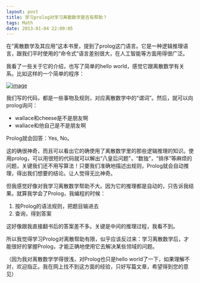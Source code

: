 ```yaml
---
layout: post
title: 学习prolog对学习离散数学是否有帮助？
tags: Math
date: 2013-01-04 22:09:05
---
```


在“离散数学及其应用”这本书里，提到了prolog这门语言。它是一种逻辑推理语言，跟我们平时使用的“命令式”语言差别很大，在人工智能等方面用得很广泛。

我看了一些关于它的介绍，也写了简单的hello world，感觉它跟离散数学有关系。比如这样的一个简单的程序：

[![image](http://freewind.me/wp-content/uploads/2013/01/image_thumb76.png "image")](http://freewind.me/wp-content/uploads/2013/01/image76.png)

我们写的代码，都是一些事物及规则，对应离散数学中的“谓词”。然后，就可以向prolog询问：

*   wallace和cheese是不是朋友啊
*   wallace和他自己是不是朋友啊

Prolog就会回答：Yes, No。

这的确很神奇，而且可以看出它的确使用了离散数学里的那些逻辑推理的知识。使用prolog，可以用很短的代码就可以解出“八皇后问题”，“数独”，“排序”等麻烦的问题，关键我们还不用写算法！只要我们准确地描述出规则，Prolog就会自动推理，得出我们想要的结论。让人觉得无比神奇。

但我感觉好像对我学习离散数学帮助不大。因为它的推理都是自动的，只告诉我结果。就算我学会了Prolog，我编程的时候：

1.  按Prolog的语法规则，把题目输进去
2.  查询，得到答案

这好像跟我直接翻书后的答案差不多。关键是中间的推理过程，我看不到。

所以我觉得学习Prolog对离散帮助有限，似乎应该反过来：学习离散数学后，才能很好的掌握Prolog，才能正确地使用它去解决某些领域的问题。

（因为我对离散数学学得很浅，对Prolog也只是hello world了一下，如果理解不对，欢迎指正。我在网上找不到这方面的经验，只好写篇文章，希望得到您的意见）
